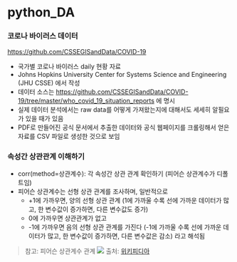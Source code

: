 # python_DA


### 코로나 바이러스 데이터
https://github.com/CSSEGISandData/COVID-19

- 국가별 코로나 바이러스 daily 현황 자료
- Johns Hopkins University Center for Systems Science and Engineering (JHU CSSE) 에서 작성
- 데이터 소스는 https://github.com/CSSEGISandData/COVID-19/tree/master/who_covid_19_situation_reports 에 명시
- 실제 데이터 분석에서는 raw data를 어떻게 가져왔는지에 대해서도 세세히 알필요가 있을 때가 있음
- PDF로 만들어진 공식 문서에서 추출한 데이터와 공식 웹페이지를 크롤링해서 얻은 자료를 CSV 파일로 생성한 것으로 보임

### 속성간 상관관계 이해하기
- corr(method=상관계수): 각 속성간 상관 관계 확인하기 (피어슨 상관계수가 디폴트임)
- 피어슨 상관계수는 선형 상관 관계를 조사하며, 일반적으로
  - +1에 가까우면, 양의 선형 상관 관계 (1에 가까울 수록 선에 가까운 데이터가 많고, 한 변수값이 증가하면, 다른 변수값도 증가)
  - 0에 가까우면 상관관계가 없고
  - -1에 가까우면 음의 선형 상관 관계를 가진다 (-1에 가까울 수록 선에 가까운 데이터가 많고, 한 변수값이 증가하면, 다른 변수값은 감소) 라고
  해석됨
  
  
> 참고: 피어슨 상관계수 관계   <img src="https://upload.wikimedia.org/wikipedia/commons/thumb/3/34/Correlation_coefficient.png/600px-Correlation_coefficient.png">
> 출처: [위키피디아]( https://ko.wikipedia.org/wiki/%ED%94%BC%EC%96%B4%EC%8A%A8_%EC%83%81%EA%B4%80_%EA%B3%84%EC%88%98)
